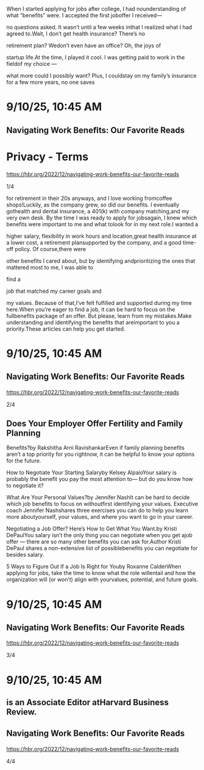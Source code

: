 When I started applying for jobs after college, I had nounderstanding of what “benefits” were. I accepted the first joboffer I received—

no questions asked. It wasn’t until a few weeks inthat I realized what I had agreed to.Wait, I don’t get health insurance? There’s no

retirement plan? Wedon’t even have an office? Oh, the joys of

startup life.At the time, I played it cool. I was getting paid to work in the fieldof my choice —

what more could I possibly want? Plus, I couldstay on my family’s insurance for a few more years, no one saves

# 9/10/25, 10:45 AM

## Navigating Work Beneﬁts: Our Favorite Reads

# Privacy - Terms

https://hbr.org/2022/12/navigating-work-beneﬁts-our-favorite-reads

1/4

for retirement in their 20s anyways, and I love working fromcoffee shops!Luckily, as the company grew, so did our benefits. I eventually gothealth and dental insurance, a 401(k) with company matching,and my very own desk. By the time I was ready to apply for jobsagain, I knew which benefits were important to me and what tolook for in my next role.I wanted a

higher salary, flexibility in work hours and location,great health insurance at a lower cost, a retirement plansupported by the company, and a good time-off policy. Of course,there were

other benefits I cared about, but by identifying andprioritizing the ones that mattered most to me, I was able to

find a

job that matched my career goals and

my values. Because of that,I’ve felt fulfilled and supported during my time here.When you’re eager to find a job, it can be hard to focus on the fullbenefits package of an offer. But please, learn from my mistakes.Make understanding and identifying the benefits that areimportant to you a priority.These articles can help you get started.

# 9/10/25, 10:45 AM

## Navigating Work Beneﬁts: Our Favorite Reads

https://hbr.org/2022/12/navigating-work-beneﬁts-our-favorite-reads

2/4

## Does Your Employer Offer Fertility and Family Planning

Benefits?by Rakshitha Arni RavishankarEven if family planning benefits aren’t a top priority for you rightnow, it can be helpful to know your options for the future.

How to Negotiate Your Starting Salaryby Kelsey AlpaioYour salary is probably the benefit you pay the most attention to— but do you know how to negotiate it?

What Are Your Personal Values?by Jennifer NashIt can be hard to decide which job benefits to focus on withoutfirst identifying your values. Executive coach Jennifer Nashshares three exercises you can do to help you learn more aboutyourself, your values, and where you want to go in your career.

Negotiating a Job Offer? Here’s How to Get What You Want.by Kristi DePaulYou salary isn’t the only thing you can negotiate when you get ajob offer — there are so many other benefits you can ask for.Author Kristi DePaul shares a non-extensive list of possiblebenefits you can negotiate for besides salary.

5 Ways to Figure Out If a Job Is Right for Youby Roxanne CalderWhen applying for jobs, take the time to know what the role willentail and how the organization will (or won’t) align with yourvalues, potential, and future goals.

# 9/10/25, 10:45 AM

## Navigating Work Beneﬁts: Our Favorite Reads

https://hbr.org/2022/12/navigating-work-beneﬁts-our-favorite-reads

3/4

# 9/10/25, 10:45 AM

## is an Associate Editor atHarvard Business Review.

## Navigating Work Beneﬁts: Our Favorite Reads

https://hbr.org/2022/12/navigating-work-beneﬁts-our-favorite-reads

4/4
